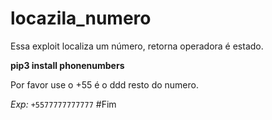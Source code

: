 # locazila_numero
Essa exploit localiza um número, retorna operadora é estado.

**pip3 install phonenumbers**

Por favor use o +55 é o ddd resto do numero.

*Exp:* ``+5577777777777``
#Fim
